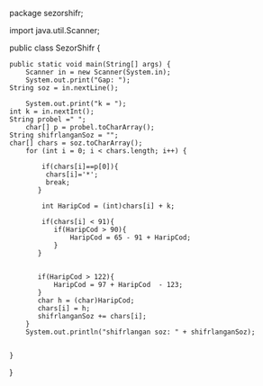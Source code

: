 package sezorshifr;

import java.util.Scanner;

public class SezorShifr {

    public static void main(String[] args) {
        Scanner in = new Scanner(System.in);
        System.out.print("Gap: ");
    String soz = in.nextLine();
        
        System.out.print("k = ");
    int k = in.nextInt();
    String probel =" ";
        char[] p = probel.toCharArray();
    String shifrlanganSoz = "";
    char[] chars = soz.toCharArray();
        for (int i = 0; i < chars.length; i++) {
           
            if(chars[i]==p[0]){
             chars[i]='*';
             break;
           }
            
            int HaripCod = (int)chars[i] + k;
           
            if(chars[i] < 91){
               if(HaripCod > 90){
                   HaripCod = 65 - 91 + HaripCod;
               }
           }
           
          
           if(HaripCod > 122){
               HaripCod = 97 + HaripCod  - 123;
           }
           char h = (char)HaripCod;
           chars[i] = h;
           shifrlanganSoz += chars[i]; 
        } 
        System.out.println("shifrlangan soz: " + shifrlanganSoz);
        
        
    }
    
}
